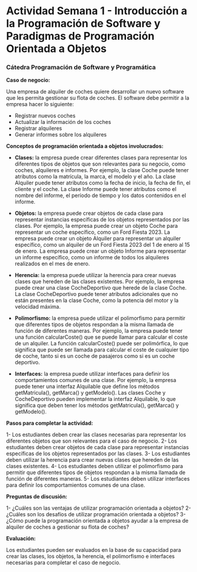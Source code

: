 # Actividad Semana 1 - Introducción a la Programación de Software y Paradigmas de Programación Orientada a Objetos

### Cátedra Programación de Software y Programática 

**Caso de negocio:**

Una empresa de alquiler de coches quiere desarrollar un nuevo software que les permita gestionar su flota de coches. El software debe permitir a la empresa hacer lo siguiente:


- Registrar nuevos coches
- Actualizar la información de los coches
- Registrar alquileres
- Generar informes sobre los alquileres

**Conceptos de programación orientada a objetos involucrados:**

- **Clases:** la empresa puede crear diferentes clases para representar los diferentes tipos de objetos que son relevantes para su negocio, como coches, alquileres e informes. Por ejemplo, la clase Coche puede tener atributos como la matrícula, la marca, el modelo y el año. La clase Alquiler puede tener atributos como la fecha de inicio, la fecha de fin, el cliente y el coche. La clase Informe puede tener atributos como el nombre del informe, el período de tiempo y los datos contenidos en el informe.
 

- **Objetos:** la empresa puede crear objetos de cada clase para representar instancias específicas de los objetos representados por las clases. Por ejemplo, la empresa puede crear un objeto Coche para representar un coche específico, como un Ford Fiesta 2023. La empresa puede crear un objeto Alquiler para representar un alquiler específico, como un alquiler de un Ford Fiesta 2023 del 1 de enero al 15 de enero. La empresa puede crear un objeto Informe para representar un informe específico, como un informe de todos los alquileres realizados en el mes de enero.
 

- **Herencia:** la empresa puede utilizar la herencia para crear nuevas clases que hereden de las clases existentes. Por ejemplo, la empresa puede crear una clase CocheDeportivo que herede de la clase Coche. La clase CocheDeportivo puede tener atributos adicionales que no están presentes en la clase Coche, como la potencia del motor y la velocidad máxima.
 

- **Polimorfismo:** la empresa puede utilizar el polimorfismo para permitir que diferentes tipos de objetos respondan a la misma llamada de función de diferentes maneras. Por ejemplo, la empresa puede tener una función calcularCoste() que se puede llamar para calcular el coste de un alquiler. La función calcularCoste() puede ser polimórfica, lo que significa que puede ser llamada para calcular el coste de cualquier tipo de coche, tanto si es un coche de pasajeros como si es un coche deportivo.
 

- **Interfaces:** la empresa puede utilizar interfaces para definir los comportamientos comunes de una clase. Por ejemplo, la empresa puede tener una interfaz Alquilable que define los métodos getMatricula(), getMarca() y getModelo(). Las clases Coche y CocheDeportivo pueden implementar la interfaz Alquilable, lo que significa que deben tener los métodos getMatricula(), getMarca() y getModelo().
  
**Pasos para completar la actividad:**

 

1- Los estudiantes deben crear las clases necesarias para representar los diferentes objetos que son relevantes para el caso de negocio.
2- Los estudiantes deben crear objetos de cada clase para representar instancias específicas de los objetos representados por las clases.
3- Los estudiantes deben utilizar la herencia para crear nuevas clases que hereden de las clases existentes.
4- Los estudiantes deben utilizar el polimorfismo para permitir que diferentes tipos de objetos respondan a la misma llamada de función de diferentes maneras.
5- Los estudiantes deben utilizar interfaces para definir los comportamientos comunes de una clase.

**Preguntas de discusión:**

1- ¿Cuáles son las ventajas de utilizar programación orientada a objetos?
2- ¿Cuáles son los desafíos de utilizar programación orientada a objetos?
3- ¿Cómo puede la programación orientada a objetos ayudar a la empresa de alquiler de coches a gestionar su flota de coches?

**Evaluación:**

Los estudiantes pueden ser evaluados en la base de su capacidad para crear las clases, los objetos, la herencia, el polimorfismo e interfaces necesarias para completar el caso de negocio.

